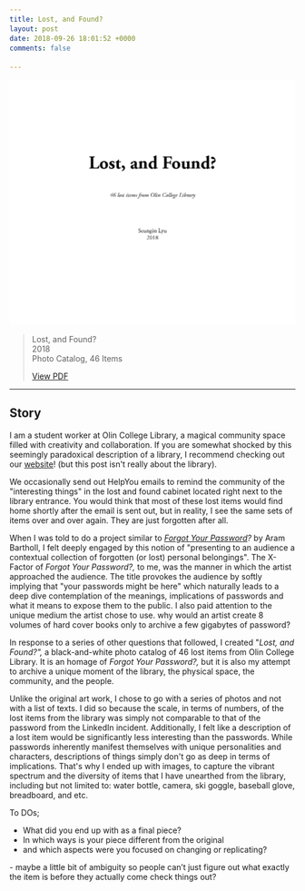 ```yaml
---
title: Lost, and Found?
layout: post
date: 2018-09-26 18:01:52 +0000
comments: false

---
```

![](/uploads/lost_and_found.png)

> Lost, and Found?  
> 2018  
> Photo Catalog, 46 Items
>
> [View PDF](https://seungin-lyu.com/uploads/lost_and_found.pdf)

***

## Story

I am a student worker at Olin College Library, a magical community space filled with creativity and collaboration. If you are somewhat shocked by this seemingly paradoxical description of a library, I recommend checking out our [website](http://library.olin.edu/)! (but this post isn't really about the library).

We occasionally send out HelpYou emails to remind the community of the "interesting things" in the lost and found cabinet located right next to the library entrance. You would think that most of these lost items would find home shortly after the email is sent out, but in reality, I see the same sets of items over and over again. They are just forgotten after all.

When I was told to do a project similar to [_Forgot Your Password_](https://arambartholl.com/forgot-your-password/)_?_ by Aram Bartholl, I felt deeply engaged by this notion of "presenting to an audience a contextual collection of forgotten (or lost) personal belongings". The X-Factor of _Forgot Your Password?,_ to me, was the manner in which the artist approached the audience. The title provokes the audience by softly implying that "your passwords might be here" which naturally leads to a deep dive contemplation of the meanings, implications of passwords and what it means to expose them to the public. I also paid attention to the unique medium the artist chose to use. why would an artist create 8 volumes of hard cover books only to archive a few gigabytes of password? 

In response to a series of other questions that followed, I created "_Lost, and Found?",_ a black-and-white photo catalog of 46 lost items from Olin College Library. It is an homage of _Forgot Your Password?,_ but it is also my attempt to archive a unique moment of the library, the physical space, the community, and the people.

Unlike the original art work, I chose to go with a series of photos and not with a list of texts. I did so because the scale, in terms of numbers, of the lost items from the library was simply not comparable to that of the password from the LinkedIn incident. Additionally, I felt like a description of a lost item would be significantly less interesting than the passwords. While passwords inherently manifest themselves with unique personalities and characters, descriptions of things simply don't go as deep in terms of implications. That's why I ended up with images, to capture the vibrant spectrum and the diversity of items that I have unearthed from the library, including but not limited to: water bottle, camera, ski goggle, baseball glove, breadboard, and etc.

To DOs;

* What did you end up with as a final piece?
* In which ways is your piece different from the original
* and which aspects were you focused on changing or replicating?

\- maybe a little bit of ambiguity so people can’t just figure out what exactly the item is before they actually come check things out?
